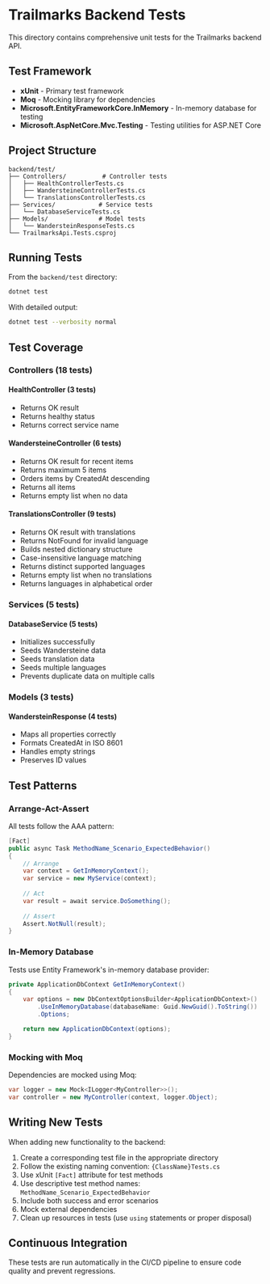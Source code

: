# Trailmarks Backend Tests

This directory contains comprehensive unit tests for the Trailmarks backend API.

## Test Framework

- **xUnit** - Primary test framework
- **Moq** - Mocking library for dependencies
- **Microsoft.EntityFrameworkCore.InMemory** - In-memory database for testing
- **Microsoft.AspNetCore.Mvc.Testing** - Testing utilities for ASP.NET Core

## Project Structure

```
backend/test/
├── Controllers/          # Controller tests
│   ├── HealthControllerTests.cs
│   ├── WandersteineControllerTests.cs
│   └── TranslationsControllerTests.cs
├── Services/            # Service tests
│   └── DatabaseServiceTests.cs
├── Models/              # Model tests
│   └── WandersteinResponseTests.cs
└── TrailmarksApi.Tests.csproj
```

## Running Tests

From the `backend/test` directory:

```bash
dotnet test
```

With detailed output:

```bash
dotnet test --verbosity normal
```

## Test Coverage

### Controllers (18 tests)

#### HealthController (3 tests)
- Returns OK result
- Returns healthy status
- Returns correct service name

#### WandersteineController (6 tests)
- Returns OK result for recent items
- Returns maximum 5 items
- Orders items by CreatedAt descending
- Returns all items
- Returns empty list when no data

#### TranslationsController (9 tests)
- Returns OK result with translations
- Returns NotFound for invalid language
- Builds nested dictionary structure
- Case-insensitive language matching
- Returns distinct supported languages
- Returns empty list when no translations
- Returns languages in alphabetical order

### Services (5 tests)

#### DatabaseService (5 tests)
- Initializes successfully
- Seeds Wandersteine data
- Seeds translation data
- Seeds multiple languages
- Prevents duplicate data on multiple calls

### Models (3 tests)

#### WandersteinResponse (4 tests)
- Maps all properties correctly
- Formats CreatedAt in ISO 8601
- Handles empty strings
- Preserves ID values

## Test Patterns

### Arrange-Act-Assert

All tests follow the AAA pattern:

```csharp
[Fact]
public async Task MethodName_Scenario_ExpectedBehavior()
{
    // Arrange
    var context = GetInMemoryContext();
    var service = new MyService(context);
    
    // Act
    var result = await service.DoSomething();
    
    // Assert
    Assert.NotNull(result);
}
```

### In-Memory Database

Tests use Entity Framework's in-memory database provider:

```csharp
private ApplicationDbContext GetInMemoryContext()
{
    var options = new DbContextOptionsBuilder<ApplicationDbContext>()
        .UseInMemoryDatabase(databaseName: Guid.NewGuid().ToString())
        .Options;

    return new ApplicationDbContext(options);
}
```

### Mocking with Moq

Dependencies are mocked using Moq:

```csharp
var logger = new Mock<ILogger<MyController>>();
var controller = new MyController(context, logger.Object);
```

## Writing New Tests

When adding new functionality to the backend:

1. Create a corresponding test file in the appropriate directory
2. Follow the existing naming convention: `{ClassName}Tests.cs`
3. Use xUnit `[Fact]` attribute for test methods
4. Use descriptive test method names: `MethodName_Scenario_ExpectedBehavior`
5. Include both success and error scenarios
6. Mock external dependencies
7. Clean up resources in tests (use `using` statements or proper disposal)

## Continuous Integration

These tests are run automatically in the CI/CD pipeline to ensure code quality and prevent regressions.
